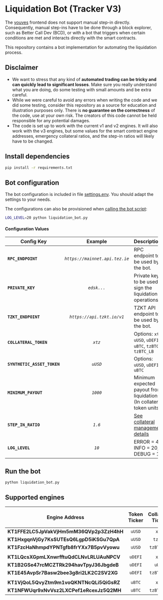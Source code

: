 # Liquidation Bot (Tracker V3)

The [youves](https://youves.com) frontend does not support manual step-in directly. Consequently, manual step-ins have to be done through a block explorer, such as Better Call Dev (BCD), or with a bot that triggers when certain conditions are met and interacts directly with the smart contracts.

This repository contains a bot implementation for automating the liquidation process.

## Disclaimer

- We want to stress that any kind of **automated trading can be tricky and can quickly lead to significant losses**. Make sure you really understand what you are doing, do some testing with small amounts and be extra careful.
- While we were careful to avoid any errors when writing the code and we did some testing, consider this repository as a source for education and illustration purposes only. There is **no guarantee on the correctness** of the code, use at your own risk. The creators of this code cannot be held responsible for any potential damages. 
- The code is set up to work with the current v1 and v2 engines. It will also work with the v3 engines, but some values for the smart contract engine addresses, emergency collateral ratios, and the step-in ratios will likely have to be changed.


## Install dependencies

```sh
pip install -r requirements.txt
```

## Bot configuration

The bot configuration is included in file [settings.env](./settings.env). You should adapt the settings to your needs.

The configurations can also be provisioned when [calling the bot script](#run-the-bot):

```sh
LOG_LEVEL=20 python liquidation_bot.py
```

#### **Configuration Values**

| Config Key | Example | Description |
|------------|:-------:|:------------|
| **`RPC_ENDPOINT`** | *`https://mainnet.api.tez.ie`* | RPC endpoint to be used by the bot. |
| **`PRIVATE_KEY`** | *`edsk...`*                      | Private key to be used to sign the liquidation operations. |
| **`TZKT_ENDPOINT`** | *`https://api.tzkt.io/v1`* | TZKT API endpoint to be used by the bot. |
| **`COLLATERAL_TOKEN`** | *`xtz`* | Options: `xtz`, `uUSD`, `uDEFI`, `uBTC`, `tzBTC`, `tzBTC_LB` |
| **`SYNTHETIC_ASSET_TOKEN`** | *`uUSD`* | Options: `uUSD`, `uDEFI`, `uBTC` |
| **`MINIMUM_PAYOUT`** | *`1000`* | Minimum expected payout from liquidations (In collateral token units). |
| **`STEP_IN_RATIO`** | *`1.6`* | [See collateral management details](https://docs.youves.com/syntheticAssets/stableTokens/collateralManagement/Collateral-Management-Details) |
| **`LOG_LEVEL`** | *`10`*                      | ERROR = 40, INFO = 20, DEBUG = 10 |

## Run the bot

```sh
python liquidation_bot.py
```

## Supported engines

| Engine Address | Token Ticker | Collateral Ticker | Emergency Collateral Ratio |
|------------|:-------:|:-------:|:-------|
| **KT1FFE2LC5JpVakVjHm5mM36QVp2p3ZzH4hH** | `uUSD` | `xtz` | 200% |
| **KT1HxgqnVjGy7KsSUTEsQ6LgpD5iKSGu7QpA** | `uUSD` | `tzBTC` | 200% |
| **KT1FzcHaNhmpdYPNTgfb8frYXx7B5pvVyowu** | `uUSD` | `tzBTC_LB` | 200% |
||||
| **KT1LQcsXGpmLXnwrfftuQdCLNvLRLUAuNPCV** | `uDEFI` | `xtz` | 200% |
| **KT1B2GSe47rcMCZTRk294havTpyJ36JbgdeB** | `uDEFI` | `uUSD` | 200% |
| **KT1E45AvpSr7Basw2bee3g8ri2LK2C2SV2XG** | `uDEFI` | `tzBTC_LB` | 200% |
||||
| **KT1VjQoL5QvyZtm9m1voQKNTNcQLi5QiGsRZ** | `uBTC` | `xtz` | 200% |
| **KT1NFWUqr9xNvVsz2LXCPef1eRcexJz5Q2MH** | `uBTC` | `tzBTC_LB` | 200% |
